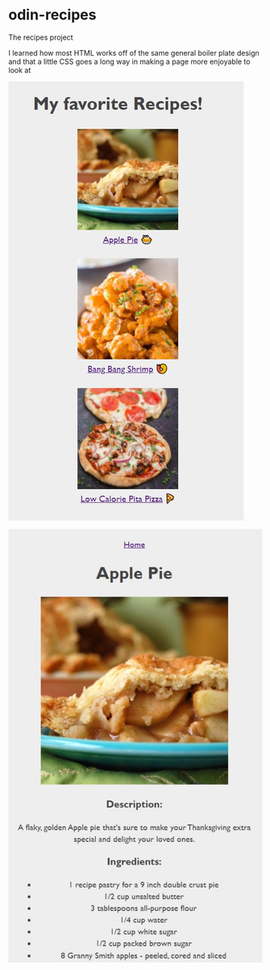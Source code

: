 # odin-recipes
The recipes project

I learned how most HTML works off of the same general boiler plate design 
and that a little CSS goes a long way in making a page more enjoyable to look at

![odin-recipes-index](/images/odin_recipes_index.jpg)

![odin-recipes-apple-pie](/images/odin_recipes_apple_pie.jpg)
